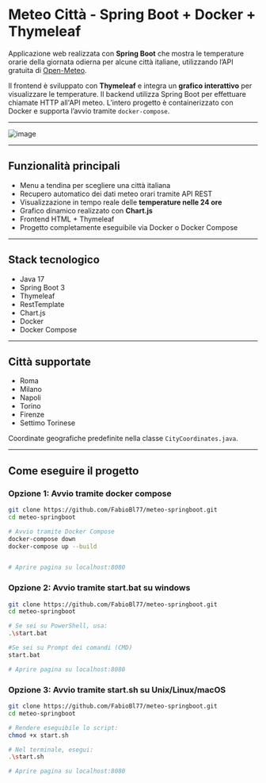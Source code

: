 

# Meteo Città - Spring Boot + Docker + Thymeleaf

Applicazione web realizzata con **Spring Boot** che mostra le temperature orarie della giornata odierna per alcune città italiane, utilizzando l’API gratuita di [Open-Meteo](https://open-meteo.com/).

Il frontend è sviluppato con **Thymeleaf** e integra un **grafico interattivo** per visualizzare le temperature. Il backend utilizza Spring Boot per effettuare chiamate HTTP all'API meteo. L’intero progetto è containerizzato con Docker e supporta l’avvio tramite `docker-compose`.

---

![image](https://github.com/user-attachments/assets/08d0006e-8960-43e4-bae7-dd090d488291)

---

## Funzionalità principali

- Menu a tendina per scegliere una città italiana
- Recupero automatico dei dati meteo orari tramite API REST
- Visualizzazione in tempo reale delle **temperature nelle 24 ore**
- Grafico dinamico realizzato con **Chart.js**
- Frontend HTML + Thymeleaf
- Progetto completamente eseguibile via Docker o Docker Compose

---

## Stack tecnologico

- Java 17
- Spring Boot 3
- Thymeleaf
- RestTemplate
- Chart.js
- Docker
- Docker Compose

---

## Città supportate

- Roma  
- Milano  
- Napoli 
- Torino  
- Firenze 
- Settimo Torinese

Coordinate geografiche predefinite nella classe `CityCoordinates.java`.

---

## Come eseguire il progetto

### Opzione 1: Avvio tramite docker compose

```bash
git clone https://github.com/FabioBl77/meteo-springboot.git
cd meteo-springboot

# Avvio tramite Docker Compose
docker-compose down
docker-compose up --build


# Aprire pagina su localhost:8080
```

### Opzione 2: Avvio tramite start.bat su windows

```bash
git clone https://github.com/FabioBl77/meteo-springboot.git
cd meteo-springboot

# Se sei su PowerShell, usa:
.\start.bat

#Se sei su Prompt dei comandi (CMD)
start.bat

# Aprire pagina su localhost:8080
```

### Opzione 3: Avvio tramite start.sh su Unix/Linux/macOS

```bash
git clone https://github.com/FabioBl77/meteo-springboot.git
cd meteo-springboot

# Rendere eseguibile lo script:
chmod +x start.sh

# Nel terminale, esegui:
.\start.sh

# Aprire pagina su localhost:8080
```
